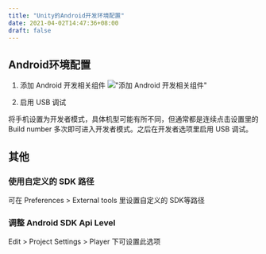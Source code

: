 ```yaml
---
title: "Unity的Android开发环境配置"
date: 2021-04-02T14:47:36+08:00
draft: false
---
```


## Android环境配置

1. 添加 Android 开发相关组件
!["添加 Android 开发相关组件"](https://docs.unity3d.com/uploads/Main/AddAndroidcomponents.png)

2. 启用 USB 调试

将手机设置为开发者模式，具体机型可能有所不同，但通常都是连续点击设置里的 Build number 多次即可进入开发者模式。之后在开发者选项里启用 USB 调试。

## 其他

### 使用自定义的 SDK 路径

可在 Preferences > External tools 里设置自定义的 SDK等路径

### 调整 Android SDK Api Level

Edit > Project Settings > Player 下可设置此选项